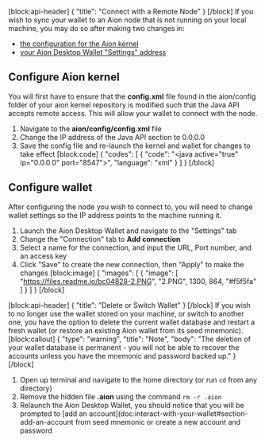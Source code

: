 [block:api-header]
{
  "title": "Connect with a Remote Node"
}
[/block]
If you wish to sync your wallet to an Aion node that is not running on your local machine, you may do so after making two changes in:
- [the configuration for the Aion kernel](doc:additional-wallet-configuration#section-configure-aion-kernel)
- [your Aion Desktop Wallet "Settings" address](doc:additional-wallet-configuration#section-configure-wallet)

## Configure Aion kernel
You will first have to ensure that the **config.xml** file found in the aion/config folder of your aion kernel repository is modified such that the Java API accepts remote access. This will allow your wallet to connect with the node.
1. Navigate to the **aion/config/config.xml** file
2. Change the IP address of the Java API section to 0.0.0.0
3. Save the config file and re-launch the kernel and wallet for changes to take effect
[block:code]
{
  "codes": [
    {
      "code": "<java active=\"true\" ip=\"0.0.0.0\" port=\"8547\">",
      "language": "xml"
    }
  ]
}
[/block]
## Configure wallet
After configuring the node you wish to connect to, you will need to change wallet settings so the IP address points to the machine running it.
1. Launch the Aion Desktop Wallet and navigate to the "Settings" tab
2. Change the "Connection" tab to **Add connection**
3. Select a name for the connection, and input the URL, Port number, and an access key
3. Click "Save" to create the new connection, then "Apply" to make the changes
[block:image]
{
  "images": [
    {
      "image": [
        "https://files.readme.io/bc04828-2.PNG",
        "2.PNG",
        1300,
        864,
        "#f5f5fa"
      ]
    }
  ]
}
[/block]

[block:api-header]
{
  "title": "Delete or Switch Wallet"
}
[/block]
If you wish to no longer use the wallet stored on your machine, or switch to another one, you have the option to delete the current wallet database and restart a fresh wallet (or restore an existing Aion wallet from its seed mnemonic).
[block:callout]
{
  "type": "warning",
  "title": "Note",
  "body": "The deletion of your wallet database is permanent - you will not be able to recover the accounts unless you have the mnemonic and password backed up."
}
[/block]
1. Open up terminal and navigate to the home directory (or run ```cd``` from any directory)
2. Remove the hidden file **.aion** using the command ```rm -r .aion```
3. Relaunch the Aion Desktop Wallet, you should notice that you will be prompted to [add an account](doc:interact-with-your-wallet#section-add-an-account from seed mnemonic or create a new account and password